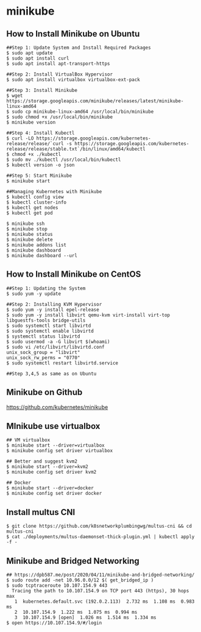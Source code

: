 minikube
========

## How to Install Minikube on Ubuntu

    ##Step 1: Update System and Install Required Packages
    $ sudo apt update
    $ sudo apt install curl
    $ sudo apt install apt-transport-https

    ##Step 2: Install VirtualBox Hypervisor
    $ sudo apt install virtualbox virtualbox-ext-pack

    ##Step 3: Install Minikube
    $ wget https://storage.googleapis.com/minikube/releases/latest/minikube-linux-amd64
    $ sudo cp minikube-linux-amd64 /usr/local/bin/minikube
    $ sudo chmod +x /usr/local/bin/minikube
    $ minikube version

    ##Step 4: Install Kubectl
    $ curl -LO https://storage.googleapis.com/kubernetes-release/release/`curl -s https://storage.googleapis.com/kubernetes-release/release/stable.txt`/bin/linux/amd64/kubectl
    $ chmod +x ./kubectl
    $ sudo mv ./kubectl /usr/local/bin/kubectl
    $ kubectl version -o json

    ##Step 5: Start Minikube
    $ minikube start

    ##Managing Kubernetes with Minikube
    $ kubectl config view
    $ kubectl cluster-info
    $ kubectl get nodes
    $ kubectl get pod

    $ minikube ssh
    $ minikube stop
    $ minikube status
    $ minikube delete
    $ minikube addons list
    $ minikube dashboard
    $ minikube dashboard --url

## How to Install Minikube on CentOS

    ##Step 1: Updating the System
    $ sudo yum -y update

    ##Step 2: Installing KVM Hypervisor
    $ sudo yum -y install epel-release
    $ sudo yum -y install libvirt qemu-kvm virt-install virt-top libguestfs-tools bridge-utils
    $ sudo systemctl start libvirtd
    $ sudo systemctl enable libvirtd
    $ systemctl status libvirtd
    $ sudo usermod -a -G libvirt $(whoami)
    $ sudo vi /etc/libvirt/libvirtd.conf
    unix_sock_group = "libvirt"
    unix_sock_rw_perms = "0770"
    $ sudo systemctl restart libvirtd.service

    ##Step 3,4,5 as same as on Ubuntu

## Minikube on Github
   https://github.com/kubernetes/minikube

## MInikube use virtualbox

    ## VM virtualbox
    $ minikube start --driver=virtualbox
    $ minikube config set driver virtualbox

    ## Better and suggest kvm2
    $ minikube start --driver=kvm2
    $ minikube config set driver kvm2

    ## Docker
    $ minikube start --driver=docker
    $ minikube config set driver docker

## Install multus CNI

    $ git clone https://github.com/k8snetworkplumbingwg/multus-cni && cd multus-cni
    $ cat ./deployments/multus-daemonset-thick-plugin.yml | kubectl apply -f -

## Minikube and Bridged Networking

    ## https://dpb587.me/post/2020/04/11/minikube-and-bridged-networking/
    $ sudo route add -net 10.96.0.0/12 $( get_bridged_ip )
    $ sudo tcptraceroute 10.107.154.9 443
      Tracing the path to 10.107.154.9 on TCP port 443 (https), 30 hops max
       1  kubernetes.default.svc (192.0.2.113)  2.732 ms  1.108 ms  0.983 ms
       2  10.107.154.9  1.222 ms  1.075 ms  0.994 ms
       3  10.107.154.9 [open]  1.026 ms  1.514 ms  1.334 ms
    $ open https://10.107.154.9/#/login

